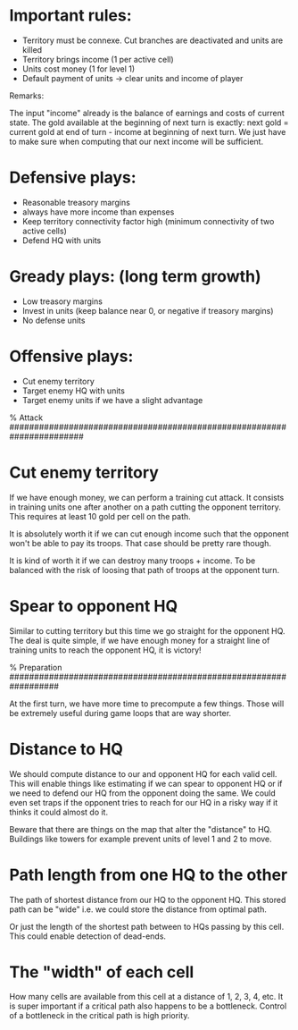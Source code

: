 # Important rules:

- Territory must be connexe. Cut branches are deactivated and units are killed
- Territory brings income (1 per active cell)
- Units cost money (1 for level 1)
- Default payment of units -> clear units and income of player

Remarks:

The input "income" already is the balance of earnings and costs of current state.
The gold available at the beginning of next turn is exactly:
next gold = current gold at end of turn - income at beginning of next turn.
We just have to make sure when computing that our next income will be sufficient.

# Defensive plays:

- Reasonable treasory margins
- always have more income than expenses
- Keep territory connectivity factor high (minimum connectivity of two active cells)
- Defend HQ with units

# Gready plays: (long term growth)

- Low treasory margins
- Invest in units (keep balance near 0, or negative if treasory margins)
- No defense units

# Offensive plays:

- Cut enemy territory
- Target enemy HQ with units
- Target enemy units if we have a slight advantage

% Attack #######################################################################

# Cut enemy territory

If we have enough money, we can perform a training cut attack.
It consists in training units one after another on a path cutting
the opponent territory.
This requires at least 10 gold per cell on the path.

It is absolutely worth it if we can cut enough income such that
the opponent won't be able to pay its troops.
That case should be pretty rare though.

It is kind of worth it if we can destroy many troops + income.
To be balanced with the risk of loosing that path of troops at the opponent turn.

# Spear to opponent HQ

Similar to cutting territory but this time we go straight for the opponent HQ.
The deal is quite simple, if we have enough money for a straight line
of training units to reach the opponent HQ, it is victory!

% Preparation ##################################################################

At the first turn, we have more time to precompute a few things.
Those will be extremely useful during game loops that are way shorter.

# Distance to HQ

We should compute distance to our and opponent HQ for each valid cell.
This will enable things like estimating if we can spear to opponent HQ
or if we need to defend our HQ from the opponent doing the same.
We could even set traps if the opponent tries to reach for our HQ
in a risky way if it thinks it could almost do it.

Beware that there are things on the map that alter the "distance" to HQ.
Buildings like towers for example prevent units of level 1 and 2 to move.

# Path length from one HQ to the other

The path of shortest distance from our HQ to the opponent HQ.
This stored path can be "wide" i.e. we could store
the distance from optimal path.

Or just the length of the shortest path between to HQs passing by this cell.
This could enable detection of dead-ends.

# The "width" of each cell

How many cells are available from this cell at a distance of 1, 2, 3, 4, etc.
It is super important if a critical path also happens to be a bottleneck.
Control of a bottleneck in the critical path is high priority.
